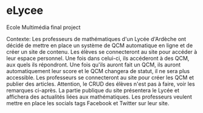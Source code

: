eLycee
======

Ecole Multimédia final project

Contexte:
Les professeurs de mathématiques d'un Lycée d'Ardèche ont décidé de mettre en place un système de QCM automatique en ligne et de créer un site de contenu.
Les élèves se connecteront au site pour accéder à leur espace personnel. Une fois dans celui-ci, ils accéderont à des QCM, aux quels ils répondront. Une fois qu'ils auront fait un QCM, ils auront automatiquement leur score et le QCM changera de statut, il ne sera plus accessible.
Les professeurs se connecteront au site pour créer les QCM et publier des articles. Attention, le CRUD des élèves n'est pas à faire, voir les remarques ci-après.
La partie publique du site présentera le Lycée et affichera des actualités liées aux mathématiques.
Les professeurs veulent mettre en place les socials tags Facebook et Twitter sur leur site.